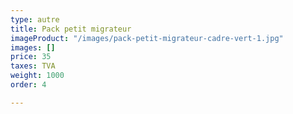 ```yaml
---
type: autre
title: Pack petit migrateur
imageProduct: "/images/pack-petit-migrateur-cadre-vert-1.jpg"
images: []
price: 35
taxes: TVA
weight: 1000
order: 4

---
```

